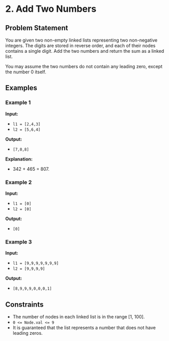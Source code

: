 # 2. Add Two Numbers

## Problem Statement

You are given two non-empty linked lists representing two non-negative integers. The digits are stored in reverse order, and each of their nodes contains a single digit. Add the two numbers and return the sum as a linked list.

You may assume the two numbers do not contain any leading zero, except the number 0 itself.

## Examples

### Example 1

**Input:**

- `l1 = [2,4,3]`
- `l2 = [5,6,4]`

**Output:**

- `[7,0,8]`

**Explanation:**

- 342 + 465 = 807.

### Example 2

**Input:**

- `l1 = [0]`
- `l2 = [0]`

**Output:**

- `[0]`

### Example 3

**Input:**

- `l1 = [9,9,9,9,9,9,9]`
- `l2 = [9,9,9,9]`

**Output:**

- `[8,9,9,9,0,0,0,1]`

## Constraints

- The number of nodes in each linked list is in the range [1, 100].
- `0 <= Node.val <= 9`
- It is guaranteed that the list represents a number that does not have leading zeros.
